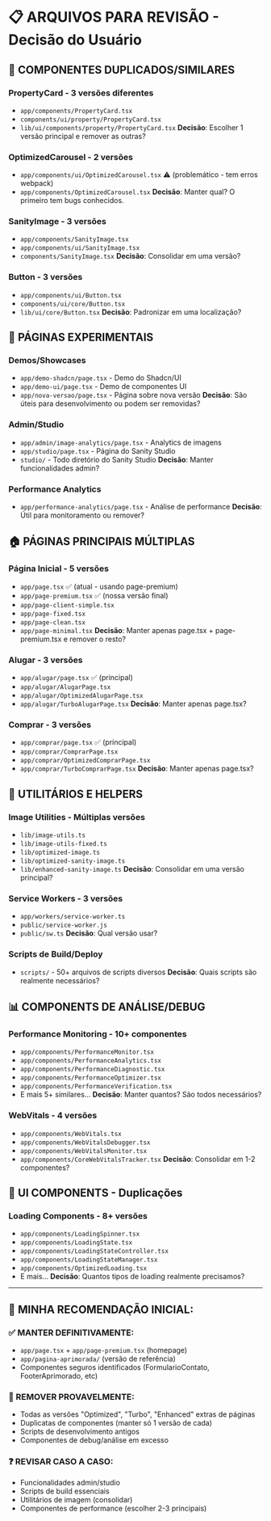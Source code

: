 # 📋 ARQUIVOS PARA REVISÃO - Decisão do Usuário

## 🔄 COMPONENTES DUPLICADOS/SIMILARES

### PropertyCard - 3 versões diferentes
- `app/components/PropertyCard.tsx`
- `components/ui/property/PropertyCard.tsx` 
- `lib/ui/components/property/PropertyCard.tsx`
**Decisão**: Escolher 1 versão principal e remover as outras?

### OptimizedCarousel - 2 versões
- `app/components/ui/OptimizedCarousel.tsx` ⚠️ (problemático - tem erros webpack)
- `app/components/OptimizedCarousel.tsx`
**Decisão**: Manter qual? O primeiro tem bugs conhecidos.

### SanityImage - 3 versões
- `app/components/SanityImage.tsx`
- `app/components/ui/SanityImage.tsx`  
- `components/SanityImage.tsx`
**Decisão**: Consolidar em uma versão?

### Button - 3 versões
- `app/components/ui/Button.tsx`
- `components/ui/core/Button.tsx`
- `lib/ui/core/Button.tsx`
**Decisão**: Padronizar em uma localização?

## 📄 PÁGINAS EXPERIMENTAIS

### Demos/Showcases
- `app/demo-shadcn/page.tsx` - Demo do Shadcn/UI
- `app/demo-ui/page.tsx` - Demo de componentes UI
- `app/nova-versao/page.tsx` - Página sobre nova versão
**Decisão**: São úteis para desenvolvimento ou podem ser removidas?

### Admin/Studio
- `app/admin/image-analytics/page.tsx` - Analytics de imagens
- `app/studio/page.tsx` - Página do Sanity Studio
- `studio/` - Todo diretório do Sanity Studio
**Decisão**: Manter funcionalidades admin?

### Performance Analytics
- `app/performance-analytics/page.tsx` - Análise de performance
**Decisão**: Útil para monitoramento ou remover?

## 🏠 PÁGINAS PRINCIPAIS MÚLTIPLAS

### Página Inicial - 5 versões
- `app/page.tsx` ✅ (atual - usando page-premium)
- `app/page-premium.tsx` ✅ (nossa versão final)
- `app/page-client-simple.tsx` 
- `app/page-fixed.tsx`
- `app/page-clean.tsx` 
- `app/page-minimal.tsx`
**Decisão**: Manter apenas page.tsx + page-premium.tsx e remover o resto?

### Alugar - 3 versões
- `app/alugar/page.tsx` ✅ (principal)
- `app/alugar/AlugarPage.tsx`
- `app/alugar/OptimizedAlugarPage.tsx`
- `app/alugar/TurboAlugarPage.tsx`
**Decisão**: Manter apenas page.tsx?

### Comprar - 3 versões
- `app/comprar/page.tsx` ✅ (principal)
- `app/comprar/ComprarPage.tsx`
- `app/comprar/OptimizedComprarPage.tsx`
- `app/comprar/TurboComprarPage.tsx`
**Decisão**: Manter apenas page.tsx?

## 🔧 UTILITÁRIOS E HELPERS

### Image Utilities - Múltiplas versões
- `lib/image-utils.ts`
- `lib/image-utils-fixed.ts`
- `lib/optimized-image.ts`
- `lib/optimized-sanity-image.ts`
- `lib/enhanced-sanity-image.ts`
**Decisão**: Consolidar em uma versão principal?

### Service Workers - 3 versões
- `app/workers/service-worker.ts`
- `public/service-worker.js`
- `public/sw.ts`
**Decisão**: Qual versão usar?

### Scripts de Build/Deploy
- `scripts/` - 50+ arquivos de scripts diversos
**Decisão**: Quais scripts são realmente necessários?

## 📊 COMPONENTS DE ANÁLISE/DEBUG

### Performance Monitoring - 10+ componentes
- `app/components/PerformanceMonitor.tsx`
- `app/components/PerformanceAnalytics.tsx`
- `app/components/PerformanceDiagnostic.tsx`
- `app/components/PerformanceOptimizer.tsx`
- `app/components/PerformanceVerification.tsx`
- E mais 5+ similares...
**Decisão**: Manter quantos? São todos necessários?

### WebVitals - 4 versões
- `app/components/WebVitals.tsx`
- `app/components/WebVitalsDebugger.tsx`
- `app/components/WebVitalsMonitor.tsx`
- `app/components/CoreWebVitalsTracker.tsx`
**Decisão**: Consolidar em 1-2 componentes?

## 🎨 UI COMPONENTS - Duplicações

### Loading Components - 8+ versões
- `app/components/LoadingSpinner.tsx`
- `app/components/LoadingState.tsx`
- `app/components/LoadingStateController.tsx`
- `app/components/LoadingStateManager.tsx`
- `app/components/OptimizedLoading.tsx`
- E mais...
**Decisão**: Quantos tipos de loading realmente precisamos?

---

## 🎯 MINHA RECOMENDAÇÃO INICIAL:

### ✅ MANTER DEFINITIVAMENTE:
- `app/page.tsx` + `app/page-premium.tsx` (homepage)
- `app/pagina-aprimorada/` (versão de referência)
- Componentes seguros identificados (FormularioContato, FooterAprimorado, etc)

### 🔴 REMOVER PROVAVELMENTE:
- Todas as versões "Optimized", "Turbo", "Enhanced" extras de páginas
- Duplicatas de componentes (manter só 1 versão de cada)
- Scripts de desenvolvimento antigos
- Componentes de debug/análise em excesso

### ❓ REVISAR CASO A CASO:
- Funcionalidades admin/studio
- Scripts de build essenciais
- Utilitários de imagem (consolidar)
- Componentes de performance (escolher 2-3 principais)